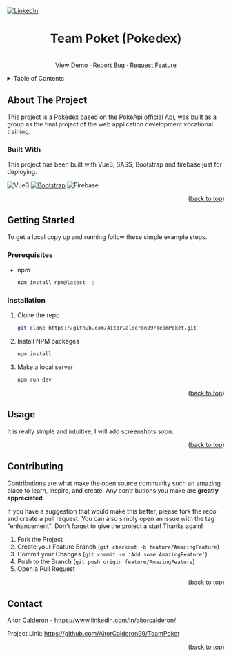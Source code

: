 <a name="readme-top"></a>


[![LinkedIn][linkedin-shield]][linkedin-url]



<!-- PROJECT LOGO -->

  <h1 align="center">Team Poket (Pokedex)</h1>
  <p align="center">
    <br />
    <a href="https://teampoketweb.web.app/">View Demo</a>
    ·
    <a href="https://github.com/AitorCalderon99/TeamPoket/issues">Report Bug</a>
    ·
    <a href="https://github.com/AitorCalderon99/TeamPoket/issues">Request Feature</a>
  </p>


<!-- TABLE OF CONTENTS -->
<details>
  <summary>Table of Contents</summary>
  <ol>
    <li>
      <a href="#about-the-project">About The Project</a>
      <ul>
        <li><a href="#built-with">Built With</a></li>
      </ul>
    </li>
    <li>
      <a href="#getting-started">Getting Started</a>
      <ul>
        <li><a href="#prerequisites">Prerequisites</a></li>
        <li><a href="#installation">Installation</a></li>
      </ul>
    </li>
    <li><a href="#usage">Usage</a></li>
    <li><a href="#contributing">Contributing</a></li>
    <li><a href="#contact">Contact</a></li>
  </ol>
</details>



<!-- ABOUT THE PROJECT -->
## About The Project

This project is a Pokedex based on the PokeApi official Api, was built as a group as the final project of the web application development vocational training.</p>



### Built With

This project has been built with Vue3, SASS, Bootstrap and firebase just for deploying.


![Vue3](https://img.shields.io/badge/-Vue.js-4fc08d?style=flat&logo=vuedotjs&logoColor=white) [![Bootstrap][Bootstrap.com]][Bootstrap-url] ![Firebase](https://img.shields.io/badge/Firebase-039BE5?style=for-the-badge&logo=Firebase&logoColor=white)


<p align="right">(<a href="#readme-top">back to top</a>)</p>



<!-- GETTING STARTED -->
## Getting Started

To get a local copy up and running follow these simple example steps.

### Prerequisites

* npm
  ```sh
  npm install npm@latest -g
  ```

### Installation

1. Clone the repo
   ```sh
   git clone https://github.com/AitorCalderon99/TeamPoket.git
   ```
2. Install NPM packages
   ```sh
   npm install
   ```
3. Make a local server
   ```js
   npm run dev
   ```

<p align="right">(<a href="#readme-top">back to top</a>)</p>



<!-- USAGE EXAMPLES -->
## Usage

It is really simple and intuitive, I will add screenshots soon.


<p align="right">(<a href="#readme-top">back to top</a>)</p>


<!-- CONTRIBUTING -->
## Contributing

Contributions are what make the open source community such an amazing place to learn, inspire, and create. Any contributions you make are **greatly appreciated**.

If you have a suggestion that would make this better, please fork the repo and create a pull request. You can also simply open an issue with the tag "enhancement".
Don't forget to give the project a star! Thanks again!

1. Fork the Project
2. Create your Feature Branch (`git checkout -b feature/AmazingFeature`)
3. Commit your Changes (`git commit -m 'Add some AmazingFeature'`)
4. Push to the Branch (`git push origin feature/AmazingFeature`)
5. Open a Pull Request

<p align="right">(<a href="#readme-top">back to top</a>)</p>

<!-- CONTACT -->
## Contact

Aitor Calderon - https://www.linkedin.com/in/aitorcalderon/

Project Link: https://github.com/AitorCalderon99/TeamPoket

<p align="right">(<a href="#readme-top">back to top</a>)</p>




<!-- MARKDOWN LINKS & IMAGES -->
<!-- https://www.markdownguide.org/basic-syntax/#reference-style-links -->

[linkedin-shield]: https://img.shields.io/badge/-LinkedIn-black.svg?style=for-the-badge&logo=linkedin&colorB=555
[linkedin-url]: https://www.linkedin.com/in/aitorcalderon/
[product-screenshot]: images/screenshot.png
[Angular.io]: https://img.shields.io/badge/Angular-DD0031?style=for-the-badge&logo=angular&logoColor=white
[Angular-url]: https://angular.io/
[Bootstrap.com]: https://img.shields.io/badge/Bootstrap-563D7C?style=for-the-badge&logo=bootstrap&logoColor=white
[Bootstrap-url]: https://getbootstrap.com

